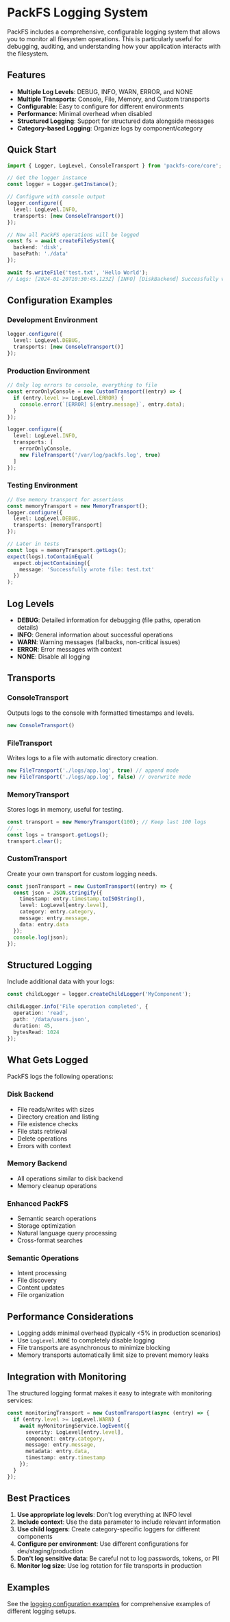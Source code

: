 # PackFS Logging System

PackFS includes a comprehensive, configurable logging system that allows you to monitor all filesystem operations. This is particularly useful for debugging, auditing, and understanding how your application interacts with the filesystem.

## Features

- **Multiple Log Levels**: DEBUG, INFO, WARN, ERROR, and NONE
- **Multiple Transports**: Console, File, Memory, and Custom transports
- **Configurable**: Easy to configure for different environments
- **Performance**: Minimal overhead when disabled
- **Structured Logging**: Support for structured data alongside messages
- **Category-based Logging**: Organize logs by component/category

## Quick Start

```typescript
import { Logger, LogLevel, ConsoleTransport } from 'packfs-core/core';

// Get the logger instance
const logger = Logger.getInstance();

// Configure with console output
logger.configure({
  level: LogLevel.INFO,
  transports: [new ConsoleTransport()]
});

// Now all PackFS operations will be logged
const fs = await createFileSystem({
  backend: 'disk',
  basePath: './data'
});

await fs.writeFile('test.txt', 'Hello World');
// Logs: [2024-01-20T10:30:45.123Z] [INFO] [DiskBackend] Successfully wrote file: test.txt { size: 11 }
```

## Configuration Examples

### Development Environment

```typescript
logger.configure({
  level: LogLevel.DEBUG,
  transports: [new ConsoleTransport()]
});
```

### Production Environment

```typescript
// Only log errors to console, everything to file
const errorOnlyConsole = new CustomTransport((entry) => {
  if (entry.level >= LogLevel.ERROR) {
    console.error(`[ERROR] ${entry.message}`, entry.data);
  }
});

logger.configure({
  level: LogLevel.INFO,
  transports: [
    errorOnlyConsole,
    new FileTransport('/var/log/packfs.log', true)
  ]
});
```

### Testing Environment

```typescript
// Use memory transport for assertions
const memoryTransport = new MemoryTransport();
logger.configure({
  level: LogLevel.DEBUG,
  transports: [memoryTransport]
});

// Later in tests
const logs = memoryTransport.getLogs();
expect(logs).toContainEqual(
  expect.objectContaining({
    message: 'Successfully wrote file: test.txt'
  })
);
```

## Log Levels

- **DEBUG**: Detailed information for debugging (file paths, operation details)
- **INFO**: General information about successful operations
- **WARN**: Warning messages (fallbacks, non-critical issues)
- **ERROR**: Error messages with context
- **NONE**: Disable all logging

## Transports

### ConsoleTransport

Outputs logs to the console with formatted timestamps and levels.

```typescript
new ConsoleTransport()
```

### FileTransport

Writes logs to a file with automatic directory creation.

```typescript
new FileTransport('./logs/app.log', true) // append mode
new FileTransport('./logs/app.log', false) // overwrite mode
```

### MemoryTransport

Stores logs in memory, useful for testing.

```typescript
const transport = new MemoryTransport(100); // Keep last 100 logs
// ...
const logs = transport.getLogs();
transport.clear();
```

### CustomTransport

Create your own transport for custom logging needs.

```typescript
const jsonTransport = new CustomTransport((entry) => {
  const json = JSON.stringify({
    timestamp: entry.timestamp.toISOString(),
    level: LogLevel[entry.level],
    category: entry.category,
    message: entry.message,
    data: entry.data
  });
  console.log(json);
});
```

## Structured Logging

Include additional data with your logs:

```typescript
const childLogger = logger.createChildLogger('MyComponent');

childLogger.info('File operation completed', {
  operation: 'read',
  path: '/data/users.json',
  duration: 45,
  bytesRead: 1024
});
```

## What Gets Logged

PackFS logs the following operations:

### Disk Backend
- File reads/writes with sizes
- Directory creation and listing
- File existence checks
- File stats retrieval
- Delete operations
- Errors with context

### Memory Backend
- All operations similar to disk backend
- Memory cleanup operations

### Enhanced PackFS
- Semantic search operations
- Storage optimization
- Natural language query processing
- Cross-format searches

### Semantic Operations
- Intent processing
- File discovery
- Content updates
- File organization

## Performance Considerations

- Logging adds minimal overhead (typically <5% in production scenarios)
- Use `LogLevel.NONE` to completely disable logging
- File transports are asynchronous to minimize blocking
- Memory transports automatically limit size to prevent memory leaks

## Integration with Monitoring

The structured logging format makes it easy to integrate with monitoring services:

```typescript
const monitoringTransport = new CustomTransport(async (entry) => {
  if (entry.level >= LogLevel.WARN) {
    await myMonitoringService.logEvent({
      severity: LogLevel[entry.level],
      component: entry.category,
      message: entry.message,
      metadata: entry.data,
      timestamp: entry.timestamp
    });
  }
});
```

## Best Practices

1. **Use appropriate log levels**: Don't log everything at INFO level
2. **Include context**: Use the data parameter to include relevant information
3. **Use child loggers**: Create category-specific loggers for different components
4. **Configure per environment**: Use different configurations for dev/staging/production
5. **Don't log sensitive data**: Be careful not to log passwords, tokens, or PII
6. **Monitor log size**: Use log rotation for file transports in production

## Examples

See the [logging configuration examples](../examples/logging-configuration.ts) for comprehensive examples of different logging setups.